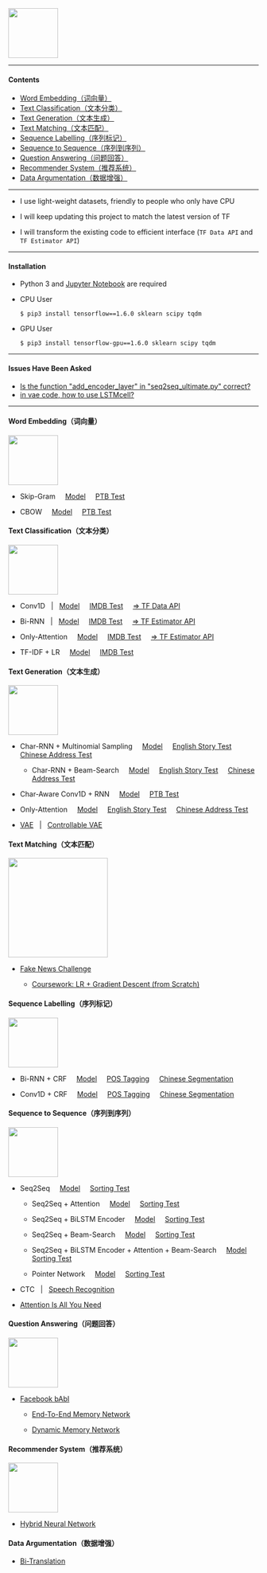 <img src="https://github.com/zhedongzheng/finch/blob/master/nlp-models/assets/tensorflow_nlp.png" height='100'>

---
#### Contents
* [Word Embedding（词向量）](https://github.com/zhedongzheng/finch#word-embedding%E8%AF%8D%E5%90%91%E9%87%8F)
* [Text Classification（文本分类）](https://github.com/zhedongzheng/finch#text-classification%E6%96%87%E6%9C%AC%E5%88%86%E7%B1%BB)
* [Text Generation（文本生成）](https://github.com/zhedongzheng/finch#text-generation%E6%96%87%E6%9C%AC%E7%94%9F%E6%88%90)
* [Text Matching（文本匹配）](https://github.com/zhedongzheng/finch/blob/master/README.md#text-matching%E6%96%87%E6%9C%AC%E5%8C%B9%E9%85%8D)
* [Sequence Labelling（序列标记）](https://github.com/zhedongzheng/finch#sequence-labelling%E5%BA%8F%E5%88%97%E6%A0%87%E8%AE%B0)
* [Sequence to Sequence（序列到序列）](https://github.com/zhedongzheng/finch#sequence-to-sequence%E5%BA%8F%E5%88%97%E5%88%B0%E5%BA%8F%E5%88%97)
* [Question Answering（问题回答）](https://github.com/zhedongzheng/finch/blob/master/README.md#question-answering%E9%97%AE%E9%A2%98%E5%9B%9E%E7%AD%94)
* [Recommender System（推荐系统）](https://github.com/zhedongzheng/finch/blob/master/README.md#recommender-system%E6%8E%A8%E8%8D%90%E7%B3%BB%E7%BB%9F)
* [Data Argumentation（数据增强）](https://github.com/zhedongzheng/finch/blob/master/README.md#data-argumentation%E6%95%B0%E6%8D%AE%E5%A2%9E%E5%BC%BA)
---
* I use light-weight datasets, friendly to people who only have CPU

* I will keep updating this project to match the latest version of TF

* I will transform the existing code to efficient interface (```TF Data API``` and ```TF Estimator API```)

---
#### Installation 
* Python 3 and [Jupyter Notebook](http://jupyter.org/) are required

* CPU User
    ```
    $ pip3 install tensorflow==1.6.0 sklearn scipy tqdm
    ```

* GPU User
    ```
    $ pip3 install tensorflow-gpu==1.6.0 sklearn scipy tqdm
    ```
---
#### Issues Have Been Asked
* [Is the function "add_encoder_layer" in "seq2seq_ultimate.py" correct?](https://github.com/zhedongzheng/finch/issues/1)
* [in vae code, how to use LSTMcell?](https://github.com/zhedongzheng/finch/issues/2)
---
#### Word Embedding（词向量）
<img src="https://github.com/zhedongzheng/finch/blob/master/nlp-models/assets/decoration_6.png" height='100'>

* Skip-Gram &nbsp; &nbsp; [Model](https://github.com/zhedongzheng/finch/blob/master/nlp-models/tensorflow/word2vec_skipgram.py) &nbsp; &nbsp; [PTB Test](https://nbviewer.jupyter.org/github/zhedongzheng/finch/blob/master/nlp-models/tensorflow/word2vec_skipgram_test.ipynb)

* CBOW &nbsp; &nbsp; [Model](https://github.com/zhedongzheng/finch/blob/master/nlp-models/tensorflow/word2vec_cbow.py) &nbsp; &nbsp; [PTB Test](https://nbviewer.jupyter.org/github/zhedongzheng/finch/blob/master/nlp-models/tensorflow/word2vec_cbow_test.ipynb)

#### Text Classification（文本分类）
<img src="https://github.com/zhedongzheng/finch/blob/master/nlp-models/assets/decoration_2.png" height='100'>

* Conv1D &nbsp; | &nbsp; [Model](https://github.com/zhedongzheng/finch/blob/master/nlp-models/tensorflow/concat_conv_1d_text_clf.py) &nbsp; &nbsp; [IMDB Test](https://nbviewer.jupyter.org/github/zhedongzheng/finch/blob/master/nlp-models/tensorflow/concat_conv_1d_text_clf_imdb_test.ipynb) &nbsp; &nbsp; [=> TF Data API](https://nbviewer.jupyter.org/github/zhedongzheng/finch/blob/master/nlp-models/tensorflow/tf-data-api/concat_conv_1d_text_clf_imdb_test.ipynb)

* Bi-RNN &nbsp; | &nbsp; [Model](https://github.com/zhedongzheng/finch/blob/master/nlp-models/tensorflow/rnn_text_clf.py) &nbsp; &nbsp; [IMDB Test](https://nbviewer.jupyter.org/github/zhedongzheng/finch/blob/master/nlp-models/tensorflow/rnn_text_clf_imdb_test.ipynb) &nbsp; &nbsp; [=> TF Estimator API](https://nbviewer.jupyter.org/github/zhedongzheng/finch/blob/master/nlp-models/tensorflow/tf-estimator/rnn_text_clf_imdb_test.ipynb)

* Only-Attention &nbsp; &nbsp; [Model](https://github.com/zhedongzheng/finch/blob/master/nlp-models/tensorflow/only_attn_text_clf.py) &nbsp; &nbsp; [IMDB Test](https://nbviewer.jupyter.org/github/zhedongzheng/finch/blob/master/nlp-models/tensorflow/only_attn_text_clf_imdb_test.ipynb) &nbsp; &nbsp; [=> TF Estimator API](https://nbviewer.jupyter.org/github/zhedongzheng/finch/blob/master/nlp-models/tensorflow/tf-estimator/only_attn_text_clf_imdb_test.ipynb)

* TF-IDF + LR &nbsp; &nbsp; [Model](https://github.com/zhedongzheng/finch/blob/master/nlp-models/tensorflow/logistic_regression.py) &nbsp; &nbsp; [IMDB Test](https://nbviewer.jupyter.org/github/zhedongzheng/finch/blob/master/nlp-models/tensorflow/tfidf_imdb_test.ipynb)

#### Text Generation（文本生成）
<img src="https://github.com/zhedongzheng/finch/blob/master/nlp-models/assets/decoration_5.png" height='100'>

* Char-RNN + Multinomial Sampling &nbsp; &nbsp; [Model](https://github.com/zhedongzheng/finch/blob/master/nlp-models/tensorflow/rnn_text_gen.py) &nbsp; &nbsp; [English Story Test](https://nbviewer.jupyter.org/github/zhedongzheng/finch/blob/master/nlp-models/tensorflow/rnn_text_gen_test.ipynb) &nbsp; &nbsp; [Chinese Address Test](https://nbviewer.jupyter.org/github/zhedongzheng/finch/blob/master/nlp-models/tensorflow/rnn_text_gen_addr.ipynb)

    * Char-RNN + Beam-Search &nbsp; &nbsp; [Model](https://github.com/zhedongzheng/finch/blob/master/nlp-models/tensorflow/char_rnn_beam.py) &nbsp; &nbsp; [English Story Test](https://nbviewer.jupyter.org/github/zhedongzheng/finch/blob/master/nlp-models/tensorflow/char_rnn_beam_test.ipynb) &nbsp; &nbsp; [Chinese Address Test](https://nbviewer.jupyter.org/github/zhedongzheng/finch/blob/master/nlp-models/tensorflow/char_rnn_addr_test.ipynb)

* Char-Aware Conv1D + RNN &nbsp; &nbsp; [Model](https://github.com/zhedongzheng/finch/blob/master/nlp-models/tensorflow/cnn_rnn_text_gen.py) &nbsp; &nbsp; [PTB Test](https://nbviewer.jupyter.org/github/zhedongzheng/finch/blob/master/nlp-models/tensorflow/cnn_rnn_text_gen_test.ipynb) &nbsp; &nbsp;

* Only-Attention &nbsp; &nbsp; [Model](https://github.com/zhedongzheng/finch/blob/master/nlp-models/tensorflow/self_attn_lm.py) &nbsp; &nbsp; [English Story Test](https://nbviewer.jupyter.org/github/zhedongzheng/finch/blob/master/nlp-models/tensorflow/self_attn_lm_test.ipynb) &nbsp; &nbsp; [Chinese Address Test](https://nbviewer.jupyter.org/github/zhedongzheng/finch/blob/master/nlp-models/tensorflow/self_attn_lm_addr_test.ipynb)

* [VAE](https://github.com/zhedongzheng/finch/tree/master/nlp-models/tensorflow/vae) &nbsp; | &nbsp; [Controllable VAE](https://github.com/zhedongzheng/finch/tree/master/nlp-models/tensorflow/toward-control)

#### Text Matching（文本匹配）
<img src="https://github.com/zhedongzheng/finch/blob/master/nlp-models/assets/decoration_10.jpeg" height='200'>

* [Fake News Challenge](http://www.fakenewschallenge.org/)

    * [Coursework: LR + Gradient Descent (from Scratch)](https://nbviewer.jupyter.org/github/zhedongzheng/finch/blob/master/nlp-models/numpy/fnc_1.ipynb)

#### Sequence Labelling（序列标记）
<img src="https://github.com/zhedongzheng/finch/blob/master/nlp-models/assets/decoration_4.jpg" height='100'>

* Bi-RNN + CRF &nbsp; &nbsp; [Model](https://github.com/zhedongzheng/finch/blob/master/nlp-models/tensorflow/birnn_crf_clf.py) &nbsp; &nbsp; [POS Tagging](https://nbviewer.jupyter.org/github/zhedongzheng/finch/blob/master/nlp-models/tensorflow/pos_birnn_crf_test.ipynb) &nbsp; &nbsp; [Chinese Segmentation](https://nbviewer.jupyter.org/github/zhedongzheng/finch/blob/master/nlp-models/tensorflow/chseg_birnn_crf_test.ipynb)

* Conv1D + CRF &nbsp; &nbsp; [Model](https://github.com/zhedongzheng/finch/blob/master/nlp-models/tensorflow/cnn_seq_label.py) &nbsp; &nbsp; [POS Tagging](https://nbviewer.jupyter.org/github/zhedongzheng/finch/blob/master/nlp-models/tensorflow/cnn_seq_label_pos_test.ipynb) &nbsp; &nbsp;  [Chinese Segmentation](https://nbviewer.jupyter.org/github/zhedongzheng/finch/blob/master/nlp-models/tensorflow/cnn_seq_label_chseg_test.ipynb)

#### Sequence to Sequence（序列到序列）
<img src="https://github.com/zhedongzheng/finch/blob/master/nlp-models/assets/decoration_1.png" height='100'>

* Seq2Seq &nbsp; &nbsp; [Model](https://github.com/zhedongzheng/finch/blob/master/nlp-models/tensorflow/seq2seq.py) &nbsp; &nbsp; [Sorting Test](https://nbviewer.jupyter.org/github/zhedongzheng/finch/blob/master/nlp-models/tensorflow/seq2seq_test.ipynb)

    * Seq2Seq + Attention &nbsp; &nbsp; [Model](https://github.com/zhedongzheng/finch/blob/master/nlp-models/tensorflow/seq2seq_attn.py) &nbsp; &nbsp; [Sorting Test](https://nbviewer.jupyter.org/github/zhedongzheng/finch/blob/master/nlp-models/tensorflow/seq2seq_attn_test.ipynb) 

    * Seq2Seq + BiLSTM Encoder &nbsp; &nbsp; [Model](https://github.com/zhedongzheng/finch/blob/master/nlp-models/tensorflow/seq2seq_birnn.py) &nbsp; &nbsp; [Sorting Test](https://nbviewer.jupyter.org/github/zhedongzheng/finch/blob/master/nlp-models/tensorflow/seq2seq_birnn_test.ipynb) 

    * Seq2Seq + Beam-Search &nbsp; &nbsp; [Model](https://github.com/zhedongzheng/finch/blob/master/nlp-models/tensorflow/seq2seq_beam.py) &nbsp; &nbsp; [Sorting Test](https://nbviewer.jupyter.org/github/zhedongzheng/finch/blob/master/nlp-models/tensorflow/seq2seq_beam_test.ipynb) 

    * Seq2Seq + BiLSTM Encoder + Attention + Beam-Search &nbsp; &nbsp; [Model](https://github.com/zhedongzheng/finch/blob/master/nlp-models/tensorflow/seq2seq_ultimate.py) &nbsp; &nbsp; [Sorting Test](https://nbviewer.jupyter.org/github/zhedongzheng/finch/blob/master/nlp-models/tensorflow/seq2seq_ultimate_test.ipynb) 

    * Pointer Network &nbsp; &nbsp; [Model](https://github.com/zhedongzheng/finch/blob/master/nlp-models/tensorflow/pointer_net.py) &nbsp; &nbsp; [Sorting Test](https://nbviewer.jupyter.org/github/zhedongzheng/finch/blob/master/nlp-models/tensorflow/pointer_net_test.ipynb)

* CTC &nbsp; | &nbsp; [Speech Recognition](https://github.com/zhedongzheng/finch/tree/master/nlp-models/tensorflow/asr)

* [Attention Is All You Need](https://github.com/zhedongzheng/finch/tree/master/nlp-models/tensorflow/attn_is_all_u_need)

#### Question Answering（问题回答）
<img src="https://github.com/zhedongzheng/finch/blob/master/nlp-models/assets/dmn-details.png" height='100'>

* [Facebook bAbI](https://research.fb.com/downloads/babi/)

    * [End-To-End Memory Network](https://github.com/zhedongzheng/finch/tree/master/nlp-models/tensorflow/end2end_mn) 

    * [Dynamic Memory Network](https://github.com/zhedongzheng/finch/tree/master/nlp-models/tensorflow/dmn) 

#### Recommender System（推荐系统）
<img src="https://github.com/zhedongzheng/finch/blob/master/nlp-models/assets/decoration_9.png" height='100'>

* [Hybrid Neural Network](https://github.com/zhedongzheng/finch/tree/master/nlp-models/tensorflow/movielens)

#### Data Argumentation（数据增强）
* [Bi-Translation](https://nbviewer.jupyter.org/github/zhedongzheng/finch/blob/master/nlp-models/other/bi_translation.ipynb)
